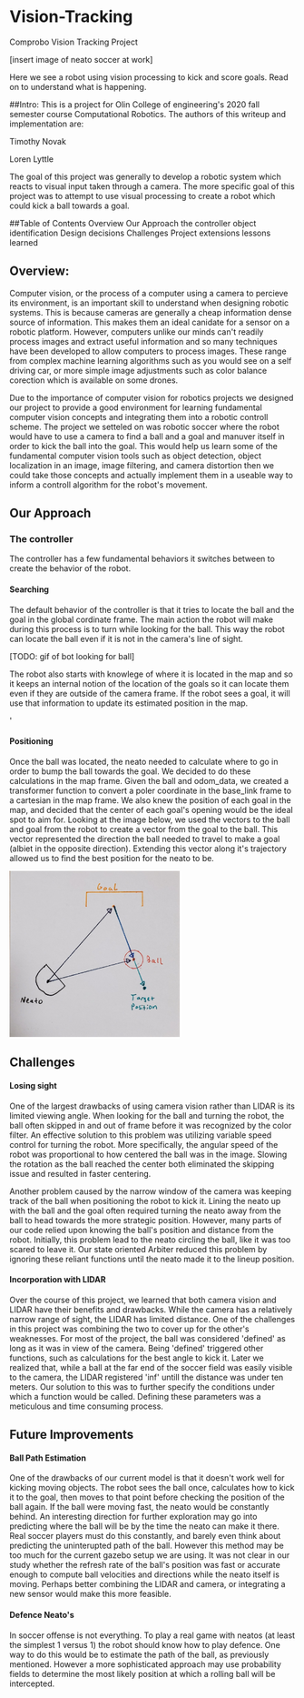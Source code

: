 # Vision-Tracking
Comprobo Vision Tracking Project

[insert image of neato soccer at work]

Here we see a robot using vision processing to kick and score goals. Read on to understand what is happening.

##Intro:
This is a project for Olin College of engineering's 2020 fall semester course Computational Robotics. The authors of this writeup and implementation are:

Timothy Novak

Loren Lyttle

The goal of this project was generally to develop a robotic system which reacts to visual input taken through a camera. The more specific goal of this project was to attempt to use visual processing to create a robot which could kick a ball towards a goal.

##Table of Contents
Overview
Our Approach
    the controller
    object identification
Design decisions
Challenges
Project extensions
lessons learned

## Overview:

Computer vision, or the process of a computer using a camera to percieve its environment, is an important skill to understand when designing robotic systems. This is because cameras are generally a cheap information dense source of information. This makes them an ideal canidate for a sensor on a robotic platform. However, computers unlike our minds can't readily process images and extract useful information and so many techniques have been developed to allow computers to process images. These range from complex machine learning algorithms such as you would see on a self driving car, or more simple image adjustments such as color balance corection which is available on some drones.

Due to the importance of computer vision for robotics projects we designed our project to provide a good environment for learning fundamental computer vision concepts and integrating them into a robotic controll scheme. The project we setteled on was robotic soccer where the robot would have to use a camera to find a ball and a goal and manuver itself in order to kick the ball into the goal. This would help us learn some of the fundamental computer vision tools such as object detection, object localization in an image, image filtering, and camera distortion then we could take those concepts and actually implement them in a useable way to inform a controll algorithm for the robot's movement.

## Our Approach

### The controller

The controller has a few fundamental behaviors it switches between to create the behavior of the robot.

#### Searching

The default behavior of the controller is that it tries to locate the ball and the goal in the global cordinate frame. The main action the robot will make during this process is to turn while looking for the ball. This way the robot can locate the ball even if it is not in the camera's line of sight.

[TODO: gif of bot looking for ball]

The robot also starts with knowlege of where it is located in the map and so it keeps an internal notion of the location of the goals so it can locate them even if they are outside of the camera frame. If the robot sees a goal, it will use that information to update its estimated position in the map.

'
#### Positioning

Once the ball was located, the neato needed to calculate where to go in order to bump the ball towards the goal. We decided to do these calculations in the map frame. Given the ball and odom_data, we created a transformer function to convert a poler coordinate in the base_link frame to a cartesian in the map frame. We also knew the position of each goal in the map, and decided that the center of each goal's opening would be the ideal spot to aim for. Looking at the image below, we used the vectors to the ball and goal from the robot to create a vector from the goal to the ball. This vector represented the direction the ball needed to travel to make a goal (albiet in the opposite direction). Extending this vector along it's trajectory allowed us to find the best position for the neato to be.

<img src="media/Neato_position.jpg" width=300 />

## Challenges

#### Losing sight

One of the largest drawbacks of using camera vision rather than LIDAR is its limited viewing angle. When looking for the ball and turning the robot, the ball often skipped in and out of frame before it was recognized by the color filter. An effective solution to this problem was utilizing variable speed control for turning the robot. More specifically, the angular speed of the robot was proportional to how centered the ball was in the image. Slowing the rotation as the ball reached the center both eliminated the skipping issue and resulted in faster centering.

Another problem caused by the narrow window of the camera was keeping track of the ball when positioning the robot to kick it. Lining the neato up with the ball and the goal often required turning the neato away from the ball to head towards the more strategic position. However, many parts of our code relied upon knowing the ball's position and distance from the robot. Initially, this problem lead to the neato circling the ball, like it was too scared to leave it. Our state oriented Arbiter reduced this problem by ignoring these reliant functions until the neato made it to the lineup position.

#### Incorporation with LIDAR

Over the course of this project, we learned that both camera vision and LIDAR have their benefits and drawbacks. While the camera has a relatively narrow range of sight, the LIDAR has limited distance. One of the challenges in this project was combining the two to cover up for the other's weaknesses. For most of the project, the ball was considered 'defined' as long as it was in view of the camera. Being 'defined' triggered other functions, such as calculations for the best angle to kick it. Later we realized that, while a ball at the far end of the soccer field was easily visible to the camera, the LIDAR registered 'inf' untill the distance was under ten meters. Our solution to this was to further specify the conditions under which a function would be called. Defining these parameters was a meticulous and time consuming process.

## Future Improvements

#### Ball Path Estimation

One of the drawbacks of our current model is that it doesn't work well for kicking moving objects. The robot sees the ball once, calculates how to kick it to the goal, then moves to that point before checking the position of the ball again. If the ball were moving fast, the neato would be constantly behind. An interesting direction for further exploration may go into predicting where the ball will be by the time the neato can make it there. Real soccer players must do this constantly, and barely even think about predicting the uninterupted path of the ball. However this method may be too much for the current gazebo setup we are using. It was not clear in our study whether the refresh rate of the ball's position was fast or accurate enough to compute ball velocities and directions while the neato itself is moving. Perhaps better combining the LIDAR and camera, or integrating a new sensor would make this more feasible.

#### Defence Neato's

In soccer offense is not everything. To play a real game with neatos (at least the simplest 1 versus 1) the robot should know how to play defence. One way to do this would be to estimate the path of the ball, as previously mentioned. However a more sophisticated approach may use probability fields to determine the most likely position at which a rolling ball will be intercepted.  
